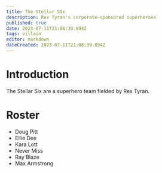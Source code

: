 ```yaml
---
title: The Stellar SIx
description: Rex Tyran's corporate-sponsored superheroes
published: true
date: 2023-07-11T21:08:39.894Z
tags: villain
editor: markdown
dateCreated: 2023-07-11T21:08:39.894Z
---
```


# Introduction
The Stellar Six are a superhero team fielded by Rex Tyran.

# Roster

* Doug Pitt
* Ellie Dee
* Kara Lott
* Never Miss
* Ray Blaze
* Max Armstrong